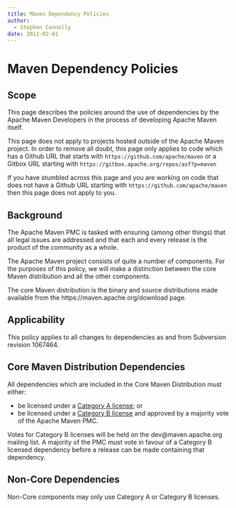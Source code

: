 ```yaml
---
title: Maven Dependency Policies
author: 
  - Stephen Connolly
date: 2011-02-01
---
```


<!-- Licensed to the Apache Software Foundation (ASF) under one-->
<!-- or more contributor license agreements.  See the NOTICE file-->
<!-- distributed with this work for additional information-->
<!-- regarding copyright ownership.  The ASF licenses this file-->
<!-- to you under the Apache License, Version 2.0 (the-->
<!-- "License"); you may not use this file except in compliance-->
<!-- with the License.  You may obtain a copy of the License at-->
<!---->
<!--   http://www.apache.org/licenses/LICENSE-2.0-->
<!---->
<!-- Unless required by applicable law or agreed to in writing,-->
<!-- software distributed under the License is distributed on an-->
<!-- "AS IS" BASIS, WITHOUT WARRANTIES OR CONDITIONS OF ANY-->
<!-- KIND, either express or implied.  See the License for the-->
<!-- specific language governing permissions and limitations-->
<!-- under the License.-->
<!-- NOTE: For help with the syntax of this file, see:-->
<!-- https://maven.apache.org/doxia/references/apt-format.html-->
# Maven Dependency Policies

## Scope

This page describes the policies around the use of dependencies by the Apache Maven Developers in the process of developing Apache Maven itself\.

This page does not apply to projects hosted outside of the Apache Maven project\. In order to remove all doubt, this page only applies to code which has a Github URL that starts with `https://github.com/apache/maven` or a Gitbox URL starting with `https://gitbox.apache.org/repos/asf?p=maven`

If you have stumbled across this page and you are working on code that does not have a Github URL starting with `https://github.com/apache/maven` then this page does not apply to you\.

## Background

The Apache Maven PMC is tasked with ensuring \(among other things\) that all legal issues are addressed and that each and every release is the product of the community as a whole\.

The Apache Maven project consists of quite a number of components\. For the purposes of this policy, we will make a distinction between the core Maven distribution and all the other components\.

The core Maven distribution is the binary and source distributions made available from the https://maven\.apache\.org/download page\. 

## Applicability

This policy applies to all changes to dependencies as and from Subversion revision 1067464\.

## Core Maven Distribution Dependencies

All dependencies which are included in the Core Maven Distribution must either:

- be licensed under a [Category A license](https://www\.apache\.org/legal/resolved\.html\#category\-a); or
- be licensed under a [Category B license](https://www\.apache\.org/legal/resolved\.html\#category\-b) and approved by a majority vote of the Apache Maven PMC\.

Votes for Category B licenses will be held on the dev@maven\.apache\.org mailing list\. A majority of the PMC must vote in favour of a Category B licensed dependency before a release can be made containing that dependency\.

## Non\-Core Dependencies

Non\-Core components may only use Category A or Category B licenses\.

